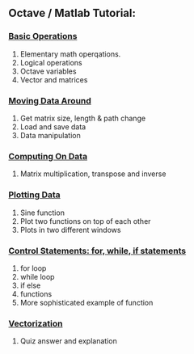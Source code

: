 ## Octave / Matlab Tutorial:
### [Basic Operations](Basic_Operations.md)
1. Elementary math operqations.
2. Logical operations    
3. Octave variables
4. Vector and matrices

### [Moving Data Around](Moving_Data_Around.md)
1. Get matrix size, length & path change
2. Load and save data    
3. Data manipulation

### [Computing On Data](Computing_On_Data.md)
1. Matrix multiplication, transpose and inverse

### [Plotting Data](Plotting_Data.md)
1. Sine function
2. Plot two functions on top of each other    
3. Plots in two different windows

### [Control Statements: for, while, if statements](Control_Statements_for_while_if_statement.md)
1. for loop
2. while loop
3. if else
4. functions
5. More sophisticated example of function

### [Vectorization](Vectorization.md)
1. Quiz answer and explanation

